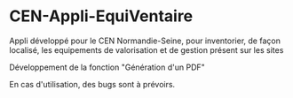 # CEN-Appli-EquiVentaire
Appli développé pour le CEN Normandie-Seine, pour inventorier, de façon localisé, les equipements de valorisation et de gestion présent sur les sites

Développement de la fonction "Génération d'un PDF"

En cas d'utilisation, des bugs sont à prévoirs.
